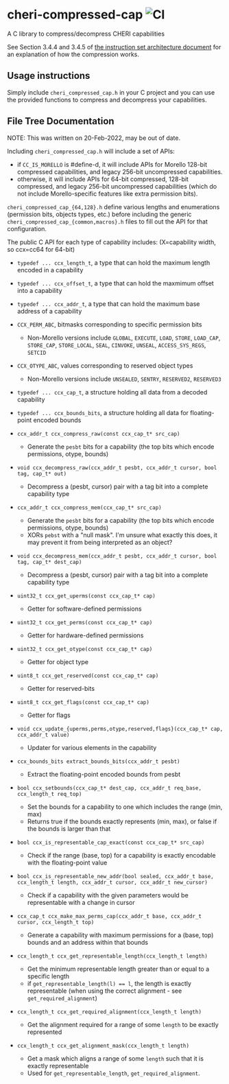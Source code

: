 # cheri-compressed-cap ![CI](https://github.com/CTSRD-CHERI/cheri-compressed-cap/workflows/C/C++%20CI/badge.svg)
A C library to compress/decompress CHERI capabilities

See Section 3.4.4 and 3.4.5 of [the instruction set architecture document](https://www.cl.cam.ac.uk/techreports/UCAM-CL-TR-927.pdf) for an explanation of how the compression works.

## Usage instructions
Simply include `cheri_compressed_cap.h` in your C project and you can use the provided functions to compress and decompress your capabilities.

## File Tree Documentation

NOTE: This was written on 20-Feb-2022, may be out of date.

Including `cheri_compressed_cap.h` will include a set of APIs:
- if `CC_IS_MORELLO` is #define-d, it will include APIs for Morello 128-bit compressed capabilities, and legacy 256-bit uncompressed capabilities.
- otherwise, it will include APIs for 64-bit compressed, 128-bit compressed, and legacy 256-bit uncompressed capabilities (which do not include Morello-specific features like extra permission bits).

`cheri_compressed_cap_{64,128}.h` define various lengths and enumerations (permission bits, objects types, etc.) before including the generic `cheri_compressed_cap_{common,macros}.h` files to fill out the API for that configuration.

The public C API for each type of capability includes: (X=capability width, so ccx=cc64 for 64-bit)
- `typedef ... ccx_length_t`, a type that can hold the maximum length encoded in a capability
- `typedef ... ccx_offset_t`, a type that can hold the maxmimum offset into a capability
- `typedef ... ccx_addr_t`, a type that can hold the maximum base address of a capability

- `CCX_PERM_ABC`, bitmasks corresponding to specific permission bits
  - Non-Morello versions include `GLOBAL`, `EXECUTE`, `LOAD`, `STORE`, `LOAD_CAP`, `STORE_CAP`, `STORE_LOCAL`, `SEAL`, `CINVOKE`, `UNSEAL`, `ACCESS_SYS_REGS`, `SETCID`

- `CCX_OTYPE_ABC`, values corresponding to reserved object types
  - Non-Morello versions include `UNSEALED`, `SENTRY`, `RESERVED2`, `RESERVED3`

- `typedef ... ccx_cap_t`, a structure holding all data from a decoded capability
- `typedef ... ccx_bounds_bits`, a structure holding all data for floating-point encoded bounds

- `ccx_addr_t ccx_compress_raw(const ccx_cap_t* src_cap)`
  - Generate the `pesbt` bits for a capability (the top bits which encode permissions, otype, bounds)
- `void ccx_decompress_raw(ccx_addr_t pesbt, ccx_addr_t cursor, bool tag, cap_t* out)`
  - Decompress a (pesbt, cursor) pair with a tag bit into a complete capability type
- `ccx_addr_t ccx_compress_mem(ccx_cap_t* src_cap)`
  - Generate the `pesbt` bits for a capability (the top bits which encode permissions, otype, bounds)
  - XORs `pebst` with a "null mask". I'm unsure what exactly this does, it may prevent it from being interpreted as an object?
- `void ccx_decompress_mem(ccx_addr_t pesbt, ccx_addr_t cursor, bool tag, cap_t* dest_cap)`
  - Decompress a (pesbt, cursor) pair with a tag bit into a complete capability type

- `uint32_t ccx_get_uperms(const ccx_cap_t* cap)`
  - Getter for software-defined permissions
- `uint32_t ccx_get_perms(const ccx_cap_t* cap)`
  - Getter for hardware-defined permissions
- `uint32_t ccx_get_otype(const ccx_cap_t* cap)`
  - Getter for object type
- `uint8_t ccx_get_reserved(const ccx_cap_t* cap)`
  - Getter for reserved-bits
- `uint8_t ccx_get_flags(const ccx_cap_t* cap)`
  - Getter for flags

- `void ccx_update_{uperms,perms,otype,reserved,flags}(ccx_cap_t* cap, ccx_addr_t value)`
  - Updater for various elements in the capability

- `ccx_bounds_bits extract_bounds_bits(ccx_addr_t pesbt)`
  - Extract the floating-point encoded bounds from pesbt
- `bool ccx_setbounds(ccx_cap_t* dest_cap, ccx_addr_t req_base, ccx_length_t req_top)`
  - Set the bounds for a capability to one which includes the range (min, max)
  - Returns true if the bounds exactly represents (min, max), or false if the bounds is larger than that
- `bool ccx_is_representable_cap_exact(const ccx_cap_t* src_cap)`
  - Check if the range (base, top) for a capability is exactly encodable with the floating-point value
- `bool ccx_is_representable_new_addr(bool sealed, ccx_addr_t base, ccx_length_t length, ccx_addr_t cursor, ccx_addr_t new_cursor)`
  - Check if a capability with the given parameters would be representable with a change in cursor
- `ccx_cap_t ccx_make_max_perms_cap(ccx_addr_t base, ccx_addr_t cursor, ccx_length_t top)`
  - Generate a capability with maximum permissions for a (base, top) bounds and an address within that bounds
- `ccx_length_t ccx_get_representable_length(ccx_length_t length)`
  - Get the minimum representable length greater than or equal to a specific length
  - if `get_representable_length(l) == l`, the length is exactly representable (when using the correct alignment - see `get_required_alignment`)
- `ccx_length_t ccx_get_required_alignment(ccx_length_t length)`
  - Get the alignment required for a range of some `length` to be exactly represented
- `ccx_length_t ccx_get_alignment_mask(ccx_length_t length)`
  - Get a mask which aligns a range of some `length` such that it is exactly representable
  - Used for `get_representable_length`, `get_required_alignment`.
